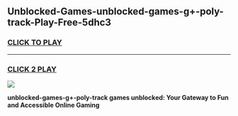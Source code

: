 
## Unblocked-Games-unblocked-games-g+-poly-track-Play-Free-5dhc3
<h3>
<a href="https://premium76.site?title=unblocked-games-g+-poly-track&ref=21A">CLICK TO PLAY</a></h3>
<hr>

<h3>
<a href="https://premium76.site?title=unblocked-games-g+-poly-track&ref=21A">CLICK 2 PLAY</a>
  
</h3>

<a href="https://premium76.site?title=unblocked-games-g+-poly-track&ref=21A"><img src="https://clearcache.store/games.png"></a>


**unblocked-games-g+-poly-track games unblocked: Your Gateway to Fun and Accessible Online Gaming**
